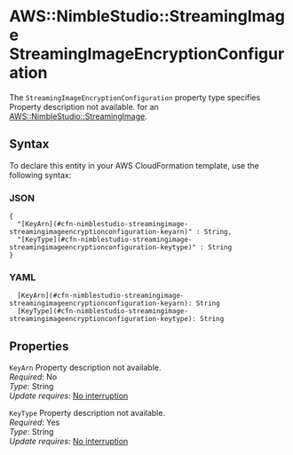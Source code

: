 # AWS::NimbleStudio::StreamingImage StreamingImageEncryptionConfiguration<a name="aws-properties-nimblestudio-streamingimage-streamingimageencryptionconfiguration"></a>

<a name="aws-properties-nimblestudio-streamingimage-streamingimageencryptionconfiguration-description"></a>The `StreamingImageEncryptionConfiguration` property type specifies Property description not available\. for an [AWS::NimbleStudio::StreamingImage](aws-resource-nimblestudio-streamingimage.md)\.

## Syntax<a name="aws-properties-nimblestudio-streamingimage-streamingimageencryptionconfiguration-syntax"></a>

To declare this entity in your AWS CloudFormation template, use the following syntax:

### JSON<a name="aws-properties-nimblestudio-streamingimage-streamingimageencryptionconfiguration-syntax.json"></a>

```
{
  "[KeyArn](#cfn-nimblestudio-streamingimage-streamingimageencryptionconfiguration-keyarn)" : String,
  "[KeyType](#cfn-nimblestudio-streamingimage-streamingimageencryptionconfiguration-keytype)" : String
}
```

### YAML<a name="aws-properties-nimblestudio-streamingimage-streamingimageencryptionconfiguration-syntax.yaml"></a>

```
  [KeyArn](#cfn-nimblestudio-streamingimage-streamingimageencryptionconfiguration-keyarn): String
  [KeyType](#cfn-nimblestudio-streamingimage-streamingimageencryptionconfiguration-keytype): String
```

## Properties<a name="aws-properties-nimblestudio-streamingimage-streamingimageencryptionconfiguration-properties"></a>

`KeyArn`  <a name="cfn-nimblestudio-streamingimage-streamingimageencryptionconfiguration-keyarn"></a>
Property description not available\.  
*Required*: No  
*Type*: String  
*Update requires*: [No interruption](https://docs.aws.amazon.com/AWSCloudFormation/latest/UserGuide/using-cfn-updating-stacks-update-behaviors.html#update-no-interrupt)

`KeyType`  <a name="cfn-nimblestudio-streamingimage-streamingimageencryptionconfiguration-keytype"></a>
Property description not available\.  
*Required*: Yes  
*Type*: String  
*Update requires*: [No interruption](https://docs.aws.amazon.com/AWSCloudFormation/latest/UserGuide/using-cfn-updating-stacks-update-behaviors.html#update-no-interrupt)